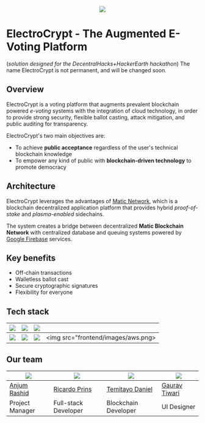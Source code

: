 <p align="center">
<img src="frontend/src/components/banner.jpeg" /><br></p>

# ElectroCrypt - The Augmented E-Voting Platform

(_solution designed for the DecentralHacks+HackerEarth hackathon_)
The name ElectroCrypt is not permanent, and will be changed soon.

## Overview

ElectroCrypt is a voting platform that augments prevalent blockchain powered _e-voting_ systems with the integration of cloud technology, in order to provide strong security, flexible ballot casting, attack mitigation, and public auditing for transparency.

ElectroCrypt's two main objectives are:

- To achieve **public acceptance** regardless of the user's technical blockchain knowledge
- To empower any kind of public with **blockchain-driven technology** to promote democracy

## Architecture

ElectroCrypt leverages the advantages of [Matic Network](https://matic.network), which is a blockchain decentralized application platform that provides hybrid _proof-of-stake_ and _plasma-enabled_ sidechains.

The system creates a bridge between decentralized **Matic Blockchain Network** with centralized database and queuing systems powered by [Google Firebase](https://firebase.google.com/) services.

## Key benefits

- Off-chain transactions
- Walletless ballot cast
- Secure cryptographic signatures
- Flexibility for everyone

## Tech stack

| <img src="frontend/images/matic.png" /> | <img src="frontend/images/truffle.png" />  | <img src="frontend/images/solidity.png" />    |                                    |
| --------------------------------------- | ------------------------------------------ | --------------------------------------------- | ---------------------------------- |
| <img src="frontend/images/react.png" /> | <img src="frontend/images/firebase.png" /> | <img src="frontend/images/googlecloud.png" /> | <img src="frontend/images/aws.png> |

## Our team

| <img src="frontend/images/anjum.png" />    | <img src="frontend/images/ricardo.png" />        | <img src="frontend/src/images/timidian.png" /> | <img src="frontend/images/my.png" />          |
| ------------------------------------------ | ------------------------------------------------ | ---------------------------------------------- | --------------------------------------------- |
| [Anjum Rashid](https://github.com/bijoy26) | [Ricardo Prins](https://github.com/ricardoprins) | [Temitayo Daniel](https://github.com/timidan)  | [Gaurav Tiwari](https://github.com/gauravtwr) |
| Project Manager                            | Full-stack Developer                             | Blockchain Developer                           | UI Designer                                   |
